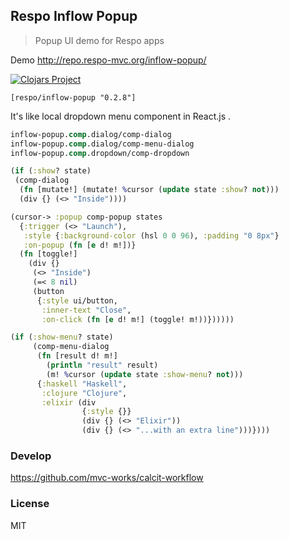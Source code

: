 
Respo Inflow Popup
----

> Popup UI demo for Respo apps

Demo http://repo.respo-mvc.org/inflow-popup/

[![Clojars Project](https://img.shields.io/clojars/v/respo/inflow-popup.svg)](https://clojars.org/respo/inflow-popup)

```edn
[respo/inflow-popup "0.2.8"]
```

It's like local dropdown menu component in React.js .

```clojure
inflow-popup.comp.dialog/comp-dialog
inflow-popup.comp.dialog/comp-menu-dialog
inflow-popup.comp.dropdown/comp-dropdown
```

```clojure
(if (:show? state)
 (comp-dialog
  (fn [mutate!] (mutate! %cursor (update state :show? not)))
  (div {} (<> "Inside"))))
```

```clojure
(cursor-> :popup comp-popup states
  {:trigger (<> "Launch"),
   :style {:background-color (hsl 0 0 96), :padding "0 8px"}
   :on-popup (fn [e d! m!])}
  (fn [toggle!]
    (div {}
     (<> "Inside")
     (=< 8 nil)
     (button
      {:style ui/button,
       :inner-text "Close",
       :on-click (fn [e d! m!] (toggle! m!))})))))
```

```clojure
(if (:show-menu? state)
     (comp-menu-dialog
      (fn [result d! m!]
        (println "result" result)
        (m! %cursor (update state :show-menu? not)))
      {:haskell "Haskell",
       :clojure "Clojure",
       :elixir (div
                {:style {}}
                (div {} (<> "Elixir"))
                (div {} (<> "...with an extra line")))})))
```

### Develop

https://github.com/mvc-works/calcit-workflow

### License

MIT
